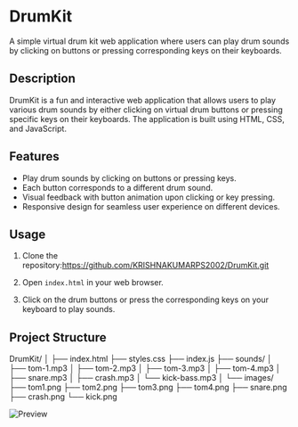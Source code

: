 # DrumKit

A simple virtual drum kit web application where users can play drum sounds by clicking on buttons or pressing corresponding keys on their keyboards.

## Description

DrumKit is a fun and interactive web application that allows users to play various drum sounds by either clicking on virtual drum buttons or pressing specific keys on their keyboards. The application is built using HTML, CSS, and JavaScript.

## Features

- Play drum sounds by clicking on buttons or pressing keys.
- Each button corresponds to a different drum sound.
- Visual feedback with button animation upon clicking or key pressing.
- Responsive design for seamless user experience on different devices.

## Usage

1. Clone the repository:https://github.com/KRISHNAKUMARPS2002/DrumKit.git


2. Open `index.html` in your web browser.

3. Click on the drum buttons or press the corresponding keys on your keyboard to play sounds.

## Project Structure

DrumKit/
│
├── index.html
├── styles.css
├── index.js
├── sounds/
│ ├── tom-1.mp3
│ ├── tom-2.mp3
│ ├── tom-3.mp3
│ ├── tom-4.mp3
│ ├── snare.mp3
│ ├── crash.mp3
│ └── kick-bass.mp3
│
└── images/
├── tom1.png
├── tom2.png
├── tom3.png
├── tom4.png
├── snare.png
├── crash.png
└── kick.png


![Preview](preview/Screenshot_2024-03-14_203412.png)


